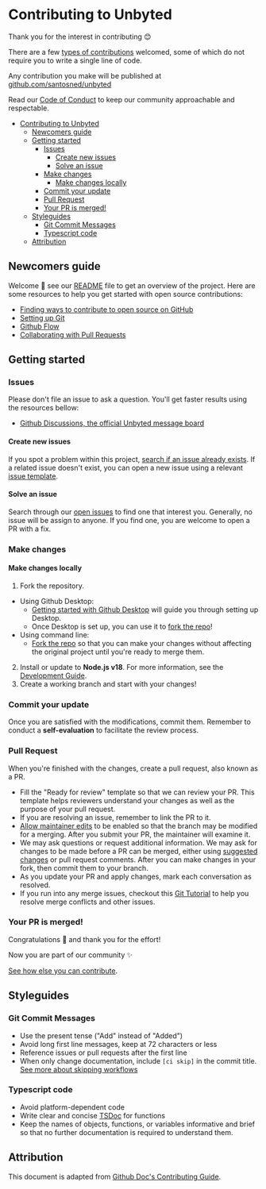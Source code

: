 # Contributing to Unbyted

Thank you for the interest in contributing 😊

There are a few [types of contributions](docs/contributing/TYPES_OF_CONTRIBUTIONS.md) welcomed, some of which do not require you to write a single line of code.

Any contribution you make will be published at [github.com/santosned/unbyted](https://github.com/santosned/unbyted)

Read our [Code of Conduct](CODE_OF_CONDUCT.md) to keep our community approachable and respectable.

- [Contributing to Unbyted](#contributing-to-unbyted)
  - [Newcomers guide](#newcomers-guide)
  - [Getting started](#getting-started)
    - [Issues](#issues)
      - [Create new issues](#create-new-issues)
      - [Solve an issue](#solve-an-issue)
    - [Make changes](#make-changes)
      - [Make changes locally](#make-changes-locally)
    - [Commit your update](#commit-your-update)
    - [Pull Request](#pull-request)
    - [Your PR is merged!](#your-pr-is-merged)
  - [Styleguides](#styleguides)
    - [Git Commit Messages](#git-commit-messages)
    - [Typescript code](#typescript-code)
  - [Attribution](#attribution)

## Newcomers guide

Welcome 🤗 see our [README](README.md) file to get an overview of the project. Here are some resources to help you get started with open source contributions:

- [Finding ways to contribute to open source on GitHub](https://docs.github.com/en/get-started/exploring-projects-on-github/finding-ways-to-contribute-to-open-source-on-github)
- [Setting up Git](https://docs.github.com/en/get-started/quickstart/set-up-git)
- [Github Flow](https://docs.github.com/en/get-started/quickstart/github-flow)
- [Collaborating with Pull Requests](https://docs.github.com/en/pull-requests/collaborating-with-pull-requests)

## Getting started

### Issues

Please don't file an issue to ask a question. You'll get faster results using the resources bellow:

- [Github Discussions, the official Unbyted message board](https://github.com/santosned/unbyted/discussions)

#### Create new issues

If you spot a problem within this project, [search if an issue already exists](https://github.com/santosned/unbyted/issues?q=is%3Aissue+is%3Aopen). If a related issue doesn't exist, you can open a new issue using a relevant [issue template](https://github.com/santosned/unbyted/issues/new/choose).

#### Solve an issue

Search through our [open issues](https://github.com/santosned/unbyted/issues) to find one that interest you. Generally, no issue will be assign to anyone. If you find one, you are welcome to open a PR with a fix.

### Make changes

#### Make changes locally

1. Fork the repository.

- Using Github Desktop:
  - [Getting started with Github Desktop](https://docs.github.com/en/desktop/installing-and-configuring-github-desktop/overview/getting-started-with-github-desktop) will guide you through setting up Desktop.
  - Once Desktop is set up, you can use it to [fork the repo](https://docs.github.com/en/desktop/contributing-and-collaborating-using-github-desktop/cloning-and-forking-repositories-from-github-desktop)!
- Using command line:
  - [Fork the repo](https://docs.github.com/en/github/getting-started-with-github/fork-a-repo#fork-an-example-repository) so that you can make your changes without affecting the original project until you're ready to merge them.

2. Install or update to **Node.js v18**. For more information, see the [Development Guide](docs/contributing/DEVELOPMENT.md).
3. Create a working branch and start with your changes!

### Commit your update

Once you are satisfied with the modifications, commit them. Remember to conduct a **self-evaluation** to facilitate the review process.

### Pull Request

When you're finished with the changes, create a pull request, also known as a PR.

- Fill the "Ready for review" template so that we can review your PR. This template helps reviewers understand your changes as well as the purpose of your pull request.
- If you are resolving an issue, remember to link the PR to it.
- [Allow maintainer edits](https://docs.github.com/en/github/collaborating-with-issues-and-pull-requests/allowing-changes-to-a-pull-request-branch-created-from-a-fork) to be enabled so that the branch may be modified for a merging. After you submit your PR, the maintainer will examine it.
- We may ask questions or request additional information.
  We may ask for changes to be made before a PR can be merged, either using [suggested changes](https://docs.github.com/en/github/collaborating-with-issues-and-pull-requests/incorporating-feedback-in-your-pull-request) or pull request comments. After you can make changes in your fork, then commit them to your branch.
- As you update your PR and apply changes, mark each conversation as resolved.
- If you run into any merge issues, checkout this [Git Tutorial](https://github.com/skills/resolve-merge-conflicts) to help you resolve merge conflicts and other issues.

### Your PR is merged!

Congratulations 🎉 and thank you for the effort!

Now you are part of our community ✨

[See how else you can contribute](docs/contributing/TYPES_OF_CONTRIBUTIONS.md).

## Styleguides

### Git Commit Messages

- Use the present tense ("Add" instead of "Added")
- Avoid long first line messages, keep at 72 characters or less
- Reference issues or pull requests after the first line
- When only change documentation, include `[ci skip]` in the commit title. [See more about skipping workflows](https://docs.github.com/en/actions/managing-workflow-runs/skipping-workflow-runs)

### Typescript code

- Avoid platform-dependent code
- Write clear and concise [TSDoc](https://tsdoc.org/) for functions
- Keep the names of objects, functions, or variables informative and brief so that no further documentation is required to understand them.

## Attribution

This document is adapted from [Github Doc's Contributing Guide](https://github.com/github/docs/blob/main/CONTRIBUTING.md).
